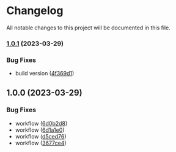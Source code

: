 # Changelog

All notable changes to this project will be documented in this file.

### [1.0.1](https://github.com/nomaddevops/simplon-voting-app/compare/v1.0.0...v1.0.1) (2023-03-29)


### Bug Fixes

* build version ([4f369d1](https://github.com/nomaddevops/simplon-voting-app/commit/4f369d15d4460a7cc93c936ecc86fc87a1b50206))

## 1.0.0 (2023-03-29)


### Bug Fixes

* workflow ([6d0b2d8](https://github.com/nomaddevops/simplon-voting-app/commit/6d0b2d88c5636d380b3943d23eaa35628ec0e820))
* workflow ([6d1a1e0](https://github.com/nomaddevops/simplon-voting-app/commit/6d1a1e050b0b53c242a20d9a88a8018838d173d4))
* workflow ([d5ced76](https://github.com/nomaddevops/simplon-voting-app/commit/d5ced76a4405ec70d45aaa1b02e047ea472c7c1f))
* workflow ([3677ce4](https://github.com/nomaddevops/simplon-voting-app/commit/3677ce4d2bdb335d0411eda09a046e416107895a))
